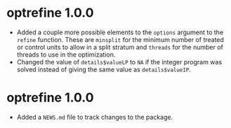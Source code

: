 # optrefine 1.0.0

* Added a couple more possible elements to the `options` argument to the `refine` function. These are `minsplit` for the minimum number of treated or control units to allow in a split stratum and `threads` for the number of threads to use in the optimization.
* Changed the value of `details$valueLP` to `NA` if the integer program was solved instead of giving the same value as `details$valueIP`.

# optrefine 1.0.0

* Added a `NEWS.md` file to track changes to the package.
